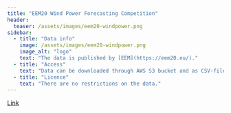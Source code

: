 ```yaml
---
title: "EEM20 Wind Power Forecasting Competition"
header:
  teaser: /assets/images/eem20-windpower.png
sidebar:
  - title: "Data info"
    image: /assets/images/eem20-windpower.png
    image_alt: "logo"
    text: "The data is published by [EEM](https://eem20.eu/)."
  - title: "Access"
    text: "Data can be downloaded through AWS S3 bucket and as CSV-files."
  - title: "Licence"
    text: "There are no restrictions on the data."
---
```


[Link](https://eem20.eu/forecasting-competition/)
